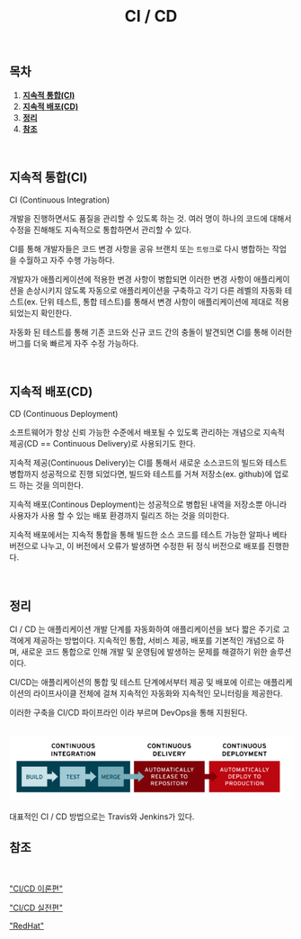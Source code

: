 <div align="center">
  <br />
  <h1>CI / CD</h1>
  <br />
</div>

## 목차

1. [**지속적 통합(CI)**](#1)
2. [**지속적 배포(CD)**](#2)
3. [**정리**](#3)
4. [**참조**](#4)

<br />

<div id="1"></div>

## 지속적 통합(CI)

CI (Continuous Integration)

개발을 진행하면서도 품질을 관리할 수 있도록 하는 것. 
여러 명이 하나의 코드에 대해서 수정을 진해해도 지속적으로 통합하면서 관리할 수 있다.

CI를 통해 개발자들은 코드 변경 사항을 공유 브랜치 또는 `트렁크`로 다시 병합하는 작업을 수월하고 자주 수행 가능하다.

개발자가 애플리케이션에 적용한 변경 사항이 병합되면 이러한 변경 사항이 애플리케이션을 손상시키지 않도록 자동으로 애플리케이션을 구축하고 각기 다른 레벨의 자동화 테스트(ex. 단위 테스트, 통합 테스트)를 통해서 변경 사항이 애플리케이션에 제대로 적용 되었는지 확인한다.

자동화 된 테스트를 통해 기존 코드와 신규 코드 간의 충돌이 발견되면 CI를 통해 이러한 버그를 더욱 빠르게 자주 수정 가능하다.

<br />


<div id="2"></div>

## 지속적 배포(CD)

CD (Continuous Deployment)

소프트웨어가 항상 신뢰 가능한 수준에서 배포될 수 있도록 관리하는 개념으로 지속적 제공(CD == Continuous Delivery)로 사용되기도 한다.

지속적 제공(Continuous Delivery)는 CI를 통해서 새로운 소스코드의 빌드와 테스트 병합까지 성공적으로 진행 되었다면, 빌드와 테스트를 거쳐 저장소(ex. github)에 업로드 하는 것을 의미한다.

지속적 배포(Continous Deployment)는 성공적으로 병합된 내역을 저장소뿐 아니라 사용자가 사용 할 수 있는 배포 환경까지 릴리즈 하는 것을 의미한다.

지속적 배포에서는 지속적 통합을 통해 빌드한 소스 코드를 테스트 가능한 알파나 베타 버전으로 나누고, 이 버전에서 오류가 발생하면 수정한 뒤 정식 버전으로 배포를 진행한다.



<br />

<div id="3"></div>

## 정리

CI / CD 는 애플리케이션 개발 단계를 자동화하여 애플리케이션을 보다 짧은 주기로 고객에게 제공하는 방법이다. 지속적인 통합, 서비스 제공, 배포를 기본적인 개념으로 하며, 새로운 코드 통합으로 인해 개발 및 운영팀에 발생하는 문제를 해결하기 위한 솔루션이다.

CI/CD는 애플리케이션의 통합 및 테스트 단계에서부터 제공 및 배포에 이르는 애플리케이션의 라이프사이클 전체에 걸쳐 지속적인 자동화와 지속적인 모니터링을 제공한다.

이러한 구축을 CI/CD 파이프라인 이라 부르며 DevOps을 통해 지원된다.



<br>

<img src="../images/CI_CD.PNG" alt="CI_CD" />

<br>

대표적인 CI / CD 방법으로는 Travis와 Jenkins가 있다.



<div id="4"></div>

## 참조

<br>

["CI/CD 이론편"](https://tecoble.techcourse.co.kr/post/2021-08-14-ci-cd/)

["CI/CD 실전편"](https://tecoble.techcourse.co.kr/post/2021-10-10-jenkins/)

["RedHat"](https://www.redhat.com/ko/topics/devops/what-is-ci-cd)
